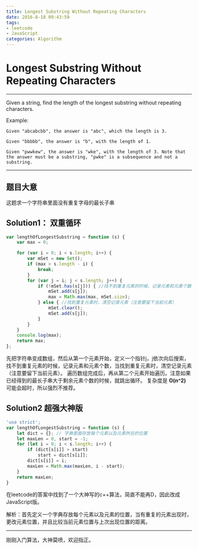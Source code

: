 ```yaml
---
title: Longest Substring Without Repeating Characters
date: 2016-8-18 09:43:59
tags: 
- leetcode
- JavaScript
categories: Algorithm
---
```

# Longest Substring Without Repeating Characters
---
Given a string, find the length of the longest substring without repeating characters.

Example:
```
Given "abcabcbb", the answer is "abc", which the length is 3.

Given "bbbbb", the answer is "b", with the length of 1.

Given "pwwkew", the answer is "wke", with the length of 3. Note that the answer must be a substring, "pwke" is a subsequence and not a substring.
```
---

<!-- more -->

## 题目大意

这题求一个字符串里面没有重复字母的最长子串

## Solution1： 双重循环

```javascript
var lengthOfLongestSubstring = function (s) {
    var max = 0;

    for (var i = 0; i < s.length; i++) {
        var mSet = new Set();
        if (max > s.length - i) {
            break;
        }
        for (var j = i; j < s.length; j++) {
            if (!mSet.has(s[j])) { //找不到重复元素的时候，记录元素和元素个数
                mSet.add(s[j]);
                max = Math.max(max, mSet.size);
            } else { //找到重复元素时，清空记录元素（注意要留下当前元素）
                mSet.clear();
                mSet.add(s[j]);
            }
        }
    }
    console.log(max);
    return max;  
};
```

先把字符串变成数组，然后从第一个元素开始，定义一个指针j，j依次向后搜索，找不到重复元素的时候，记录元素和元素个数，当找到重复元素时，清空记录元素（注意要留下当前元素）。
遍历数组完成后，再从第二个元素开始遍历。注意如果已经得到的最长子串大于剩余元素个数的时候，就跳出循环。
复杂度是 **O(n^2)**  可能会超时，所以强烈不推荐。

## Solution2 超强大神版

```javascript
'use strict';
var lengthOfLongestSubstring = function (s) {
    let dict = {}; // 字典里面存放每个元素以及元素所在的位置
    let maxLen = 0, start = -1;
    for (let i = 0; i < s.length; i++) {
        if (dict[s[i]] > start)
            start = dict[s[i]];
        dict[s[i]] = i;
        maxLen = Math.max(maxLen, i - start);
    }
    return maxLen;
}
```

在leetcode的答案中找到了一个大神写的c++算法，简直不能再D，因此改成JavaScript版。

解析：首先定义一个字典存放每个元素以及元素的位置，当有重复的元素出现时，更改元素位置，并且比较当前元素位置与上次出现位置的距离。

---
刚刚入门算法，大神莫喷，欢迎指正。
